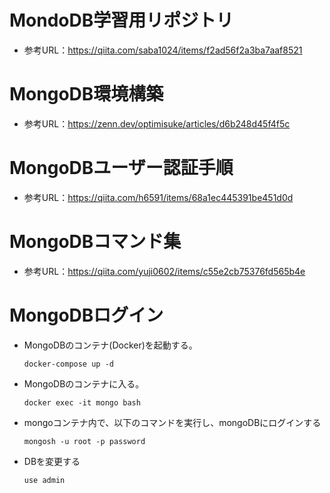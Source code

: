 # MondoDB学習用リポジトリ

- 参考URL：https://qiita.com/saba1024/items/f2ad56f2a3ba7aaf8521

# MongoDB環境構築

- 参考URL：https://zenn.dev/optimisuke/articles/d6b248d45f4f5c

# MongoDBユーザー認証手順

- 参考URL：https://qiita.com/h6591/items/68a1ec445391be451d0d

# MongoDBコマンド集

- 参考URL：https://qiita.com/yuji0602/items/c55e2cb75376fd565b4e

# MongoDBログイン

- MongoDBのコンテナ(Docker)を起動する。
  ```
  docker-compose up -d
  ```

- MongoDBのコンテナに入る。
  ```
  docker exec -it mongo bash
  ```

- mongoコンテナ内で、以下のコマンドを実行し、mongoDBにログインする
  ```
  mongosh -u root -p password
  ```

- DBを変更する
  ```
  use admin
  ```
